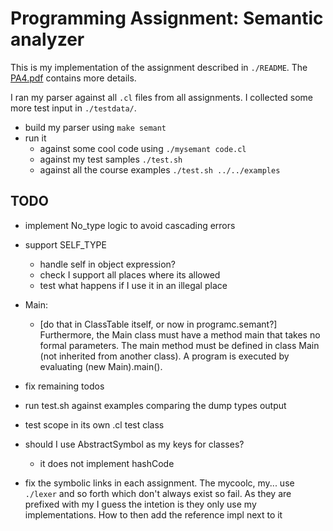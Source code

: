 # Programming Assignment: Semantic analyzer

This is my implementation of the assignment described in `./README`. The
[PA4.pdf](https://web.stanford.edu/class/cs143/handouts/PA4.pdf) contains more details.

I ran my parser against all `.cl` files from all assignments. I collected some more test input in
`./testdata/`.

* build my parser using `make semant`
* run it
  * against some cool code using `./mysemant code.cl`
  * against my test samples `./test.sh`
  * against all the course examples `./test.sh ../../examples`

## TODO

* implement No_type logic to avoid cascading errors
* support SELF_TYPE
  * handle self in object expression?
  * check I support all places where its allowed
  * test what happens if I use it in an illegal place
* Main:
  * [do that in ClassTable itself, or now in programc.semant?] Furthermore, the Main class must have a method main that
  takes no formal parameters. The main method must be defined in class Main (not inherited from another
  class). A program is executed by evaluating (new Main).main().
* fix remaining todos

* run test.sh against examples comparing the dump types output
* test scope in its own .cl test class

* should I use AbstractSymbol as my keys for classes?
  * it does not implement hashCode
* fix the symbolic links in each assignment. The mycoolc, my... use `./lexer` and so forth which
don't always exist so fail. As they are prefixed with my I guess the intetion is they only use my
implementations. How to then add the reference impl next to it

